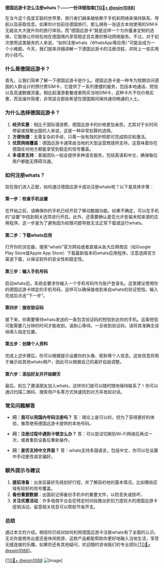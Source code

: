 **德国远游卡怎么注册whats？——一份详细指南[[TG💪+ @esim1088](https://t.me/s/esim1088)]**

在当今这个高度互联的世界里，旅行者们越来越依赖于手机和网络来保持联系、导航以及获取信息。如果你计划前往德国旅行，那么拥有一张适合本地使用的SIM卡无疑会大大提升你的旅行体验。而“德国远游卡”就是这样一个为你量身定制的选择，它能够让你轻松地在德国境内享受稳定且实惠的移动网络服务。不过，对于初次使用这类服务的人来说，“如何注册whats（WhatsApp等应用）”可能会成为一个小难题。今天，我们就来详细讲解一下德国远游卡的注册流程，并附上一些实用的小技巧。

### **什么是德国远游卡？**

首先，让我们简单了解一下德国远游卡是什么。德国远游卡是一种专为短期访问德国的人群设计的预付费SIM卡，它提供了一系列便捷的服务，包括本地通话、短信以及高速数据流量。相比起漫游套餐或者购买当地SIM卡，这种卡片不仅价格实惠，而且操作简便，非常适合那些希望在德国期间保持通讯畅通的人士。

### **为什么选择德国远游卡？**

1. **经济实惠**：相比于国际漫游费，德国远游卡的价格更加亲民，尤其对于长时间停留或频繁出国的人来说，这是一种非常划算的选择。
2. **方便快捷**：无需复杂的手续，只需一张有效的护照即可完成购买和激活。
3. **优质网络覆盖**：德国远游卡通常由当地的大型运营商提供支持，这意味着你在德国任何地方都能享受到稳定的信号覆盖。
4. **多语言支持**：客服团队一般会提供多种语言服务，包括英语和中文，确保每位用户都能无障碍沟通。

### **如何注册whats？**

现在我们进入正题，如何通过德国远游卡成功注册whats呢？以下是具体步骤：

#### **第一步：检查手机设置**
在开始之前，请确保你的手机已经开启了移动数据功能。如果不确定，可以在手机的“设置”中找到相关选项进行开启。此外，还需要确认是否允许安装未知来源的应用程序。这一步是为了避免因为权限问题导致无法正常下载或运行whats。

#### **第二步：下载whats应用**
打开你的浏览器，搜索“whats”官方网站或者直接从各大应用商店（如Google Play Store或Apple App Store）下载最新版本的whats应用程序。注意选择官方渠道下载，以保证软件的安全性和稳定性。

#### **第三步：输入手机号码**
启动whats后，系统会要求你输入一个手机号码作为账户登录名。这里建议使用你的德国远游卡绑定的手机号码，这样可以确保接收到来自whats的验证短信。输入完成后点击“下一步”。

#### **第四步：接收验证码**
接下来，你需要等待whats发送的一条包含验证码的短信到达你的手机。这条短信可能需要几分钟的时间才能收到，请耐心等待。一旦收到验证码，请将其准确无误地填入指定位置。

#### **第五步：创建个人资料**
完成上述步骤后，你可以根据提示设置你的头像、昵称等个人信息。这些信息将用于展示给其他whats用户，因此可以根据自己的喜好自由调整。

#### **第六步：添加好友并开始聊天**
最后，别忘了邀请朋友加入whats，这样你们就可以随时随地保持联系了！你可以通过扫描二维码、搜索用户名等方式快速找到对方并发起对话。

### **常见问题解答**

- **问：我可以用国内号码注册吗？**
  答：理论上是可以的，但为了获得更好的体验，推荐使用德国远游卡提供的本地号码。

- **问：注册过程中遇到卡顿怎么办？**
  答：可以尝试切换到Wi-Fi网络后再试一次，或者重启设备后重新操作。

- **问：是否支持中文界面？**
  答：whats支持多国语言，包括中文，你可以在设置中手动更改语言偏好。

### **额外提示与建议**

1. **提前准备**：出发前最好先规划好行程，并了解目的地的基本情况，比如哪些区域有较好的信号覆盖。
2. **备份重要数据**：出国前记得备份手机中的重要文件，以防丢失或损坏。
3. **关注优惠活动**：许多电商平台会在特定时间段推出折扣力度较大的德国远游卡促销活动，留意相关信息可以帮助节省开支。

### **总结**

通过本文的介绍，相信你已经对如何利用德国远游卡注册whats有了全面的认识。无论你是商务出差还是休闲旅游，这款产品都能帮助你更好地融入当地生活，享受无缝连接的乐趣。如果你还有其他疑问，欢迎随时咨询我们的专业团队[[TG💪+ @esim1088](https://t.me/s/esim1088)]。

[[TG💪+ @esim1088](https://t.me/s/esim1088) ![Image](https://i.postimg.cc/4NQfJmqS/Snipaste-2025-05-13-00-14-12.png)]